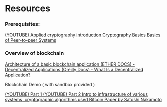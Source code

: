 <h1>Resources</h1>

<h3> Prerequisites: </h3>
<a href = "https://www.youtube.com/watch?v=3rmCGsCYJF8">
  (YOUTUBE) Applied cryptography introduction
</a>
<a href = "https://modex.tech/cryptography-101/">
  Cryptography Basics 
</a>
<a href = "https://www.cl.cam.ac.uk/teaching/2003/AdvSysTop/grid-p2p-paper.pdf">
  Basics of Peer-to-peer Systems
</a>



<h3> Overview of blockchain </h3>
  <a href = "https://www.preethikasireddy.com/post/the-architecture-of-a-web-3-0-application">
    Architecture of a basic blockchain application
  </a>
  <a href = "https://ethereum.org/en/dapps/#what-are-dapps">
    (ETHER DOCS) - Decentralized Applications
  </a>
  <a href = "https://www.oreilly.com/library/view/decentralized-applications/9781491924532/ch01.htmls">
    (Oreilly Docs) - What Is a Decentralized Application?
  </a>
  <p> Blockchain Demo ( with sandbox provided ) </p>
  <a href = "https://www.youtube.com/watch?v=_160oMzblY8">
    (YOUTUBE) Part 1 
  </a>
  <a href = "https://www.youtube.com/watch?v=xIDL_akeras">
    (YOUTUBE) Part 2 
  </a>
  
  <a href = "https://iopscience.iop.org/article/10.1088/1742-6596/1168/3/032077/pdf">
    Intro to infrastructure of various systems, cryptographic algorithms used
  </a>

<a href = "https://bitcoin.org/bitcoin.pdf">
  Bitcoin Paper by Satoshi Nakamoto
</a>
